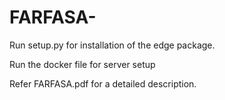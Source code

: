 # FARFASA-
Run setup.py for installation of the edge package.

Run the docker file for server setup

Refer FARFASA.pdf for a detailed description.
